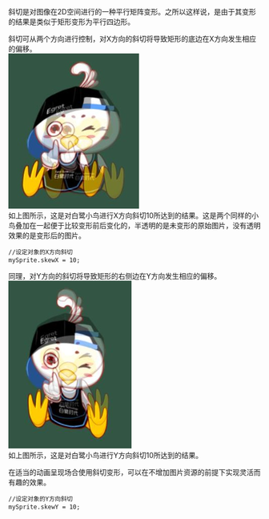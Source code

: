
斜切是对图像在2D空间进行的一种平行矩阵变形。之所以这样说，是由于其变形的结果是类似于矩形变形为平行四边形。    

斜切可从两个方向进行控制，对X方向的斜切将导致矩形的底边在X方向发生相应的偏移。    
![skewX_compare][]    
如上图所示，这是对白鹭小鸟进行X方向斜切10所达到的结果。这是两个同样的小鸟叠加在一起便于比较变形前后变化的，半透明的是未变形的原始图片，没有透明效果的是变形后的图片。    

```
//设定对象的X方向斜切
mySprite.skewX = 10;
```

同理，对Y方向的斜切将导致矩形的右侧边在Y方向发生相应的偏移。    
![skewY_compare][]    
如上图所示，这是对白鹭小鸟进行Y方向斜切10所达到的结果。   

在适当的动画呈现场合使用斜切变形，可以在不增加图片资源的前提下实现灵活而有趣的效果。   

[skewX_compare]: skewX_compare.jpg
[skewY_compare]: skewY_compare.jpg

```
//设定对象的Y方向斜切
mySprite.skewY = 10;
```